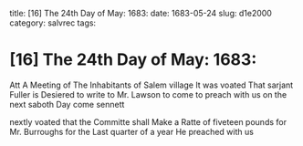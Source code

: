 title: [16] The 24th Day of May: 1683:
date: 1683-05-24
slug: d1e2000
category: salvrec
tags: 


<div markdown class="doc" id="d1e2000">


# [16] The 24th Day of May: 1683:

Att A Meeting of The Inhabitants of Salem village It was voated That sarjant Fuller is Desiered to write to Mr. Lawson to come to preach with us on the next saboth Day come sennett

nextly voated that the Committe shall Make a Ratte of fiveteen pounds for Mr. Burroughs for the Last quarter of a year He preached with us
</div>
